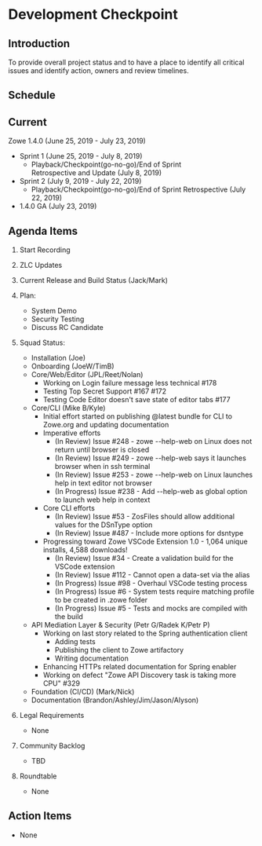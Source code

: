 # Development Checkpoint

Introduction
------------
To provide overall project status and to have a place to identify all critical issues and identify action, owners and review timelines.

Schedule
--------

Current
-------

Zowe 1.4.0 (June 25, 2019	- July 23, 2019)
- Sprint 1 (June 25, 2019	- July 8, 2019)
  - Playback/Checkpoint(go-no-go)/End of Sprint Retrospective and Update (July 8, 2019)
- Sprint 2 (July 9, 2019 - July 22, 2019)
	- Playback/Checkpoint(go-no-go)/End of Sprint Retrospective (July 22, 2019)
- 1.4.0 GA (July 23, 2019)


Agenda Items
------------
1. Start Recording
2. ZLC Updates
3. Current Release and Build Status (Jack/Mark)
4. Plan:
    - System Demo
    - Security Testing
    - Discuss RC Candidate
5. Squad Status:
    - Installation (Joe)
    - Onboarding (JoeW/TimB)
    - Core/Web/Editor (JPL/Reet/Nolan)
    	- Working on Login failure message less technical #178
    	- Testing Top Secret Support #167 #172
    	- Testing Code Editor doesn't save state of editor tabs #177
    - Core/CLI (Mike B/Kyle)
        - Initial effort started on publishing @latest bundle for CLI to Zowe.org and updating documentation
        - Imperative efforts
            - (In Review) Issue #248 - zowe --help-web on Linux does not return until browser is closed
            - (In Review) Issue #249 - zowe --help-web says it launches browser when in ssh terminal
            - (In Review) Issue #253 - zowe --help-web on Linux launches help in text editor not browser
            - (In Progress) Issue #238 - Add --help-web as global option to launch web help in context
        - Core CLI efforts
            - (In Review) Issue #53 - ZosFiles should allow additional values for the DSnType option
            - (In Review) Issue #487 - Include more options for dsntype
    	- Progressing toward Zowe VSCode Extension 1.0 - 1,064 unique installs, 4,588 downloads!
            - (In Review) Issue #34 - Create a validation build for the VSCode extension
            - (In Review) Issue #112 - Cannot open a data-set via the alias
            - (In Progress) Issue #98 - Overhaul VSCode testing process
            - (In Progress) Issue #6 - System tests require matching profile to be created in .zowe folder
            - (In Progress) Issue #5 - Tests and mocks are compiled with the build
    - API Mediation Layer & Security (Petr G/Radek K/Petr P)
    	- Working on last story related to the Spring authentication client
    	  - Adding tests
    	  - Publishing the client to Zowe artifactory
    	  - Writing documentation 
        - Enhancing HTTPs related documentation for Spring enabler
        - Working on defect "Zowe API Discovery task is taking more CPU" #329     
    - Foundation (CI/CD) (Mark/Nick)
    - Documentation (Brandon/Ashley/Jim/Jason/Alyson)

6. Legal Requirements
    - None

7. Community Backlog
    - TBD
8. Roundtable
    - None

Action Items
------------
- None
